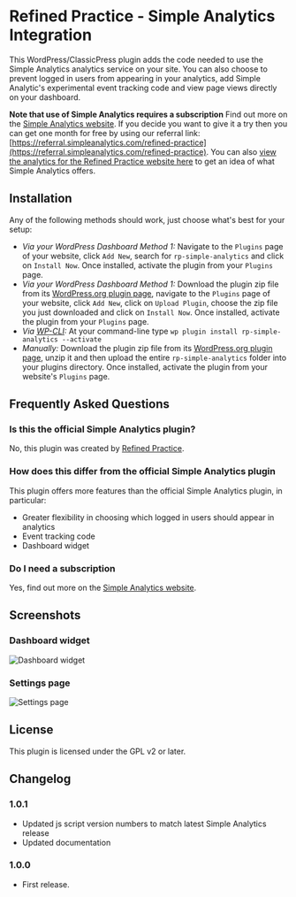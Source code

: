 # Refined Practice - Simple Analytics Integration

This WordPress/ClassicPress plugin adds the code needed to use the Simple Analytics analytics service on your site. You can also choose to prevent logged in users from appearing in your analytics, add Simple Analytic's experimental event tracking code and view page views directly on your dashboard.

**Note that use of Simple Analytics requires a subscription** Find out more on the [Simple Analytics website](https://simpleanalytics.com/). If you decide you want to give it a try then you can get one month for free by using our referral link: [https://referral.simpleanalytics.com/refined-practice](https://referral.simpleanalytics.com/refined-practice). You can also [view the analytics for the Refined Practice website here](https://simpleanalytics.com/refinedpractice.com) to get an idea of what Simple Analytics offers.
## Installation

Any of the following methods should work, just choose what's best for your setup:

* *Via your WordPress Dashboard Method 1:* Navigate to the `Plugins` page of your website, click `Add New`, search for `rp-simple-analytics` and click on `Install Now`. Once installed, activate the plugin from your `Plugins` page.
* *Via your WordPress Dashboard Method 1:* Download the plugin zip file from its [WordPress.org plugin page](https://wordpress.org/plugins/rp-simple-analytics), navigate to the `Plugins` page of your website, click `Add New`, click on `Upload Plugin`, choose the zip file you just downloaded and click on `Install Now`. Once installed, activate the plugin from your `Plugins` page.
* *Via [WP-CLI](https://wp-cli.org/):* At your command-line type `wp plugin install rp-simple-analytics --activate` 
* *Manually:* Download the plugin zip file from its [WordPress.org plugin page](https://wordpress.org/plugins/rp-simple-analytics), unzip it and then upload the entire `rp-simple-analytics` folder into your plugins directory.  Once installed, activate the plugin from your website's `Plugins` page.

## Frequently Asked Questions 

### Is this the official Simple Analytics plugin? 

No, this plugin was created by [Refined Practice](https://www.refinedpractice.com/).


### How does this differ from the official Simple Analytics plugin 

This plugin offers more features than the official Simple Analytics plugin, in particular:

* Greater flexibility in choosing which logged in users should appear in analytics
* Event tracking code
* Dashboard widget 

### Do I need a subscription 

Yes, find out more on the [Simple Analytics website](https://simpleanalytics.com/).

## Screenshots

### Dashboard widget
![Dashboard widget](https://www.refinedpractice.com/wp-content/uploads/2020/06/rp-simple-analytics-screenshot-dashboard.png)

### Settings page
![Settings page](https://www.refinedpractice.com/wp-content/uploads/2020/06/rp-simple-analytics-screenshot-settings-page.png)

## License

This plugin is licensed under the GPL v2 or later.

## Changelog

### 1.0.1
* Updated js script version numbers to match latest Simple Analytics release
* Updated documentation

### 1.0.0 
* First release.
